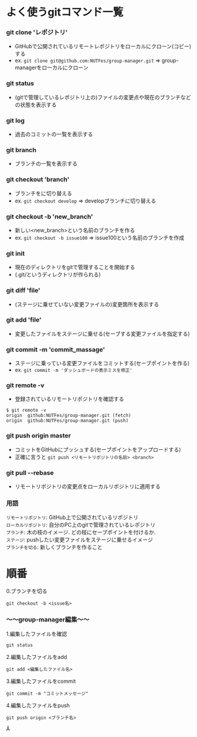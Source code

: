 # よく使うgitコマンド一覧

### git clone 'レポジトリ'
- GitHubで公開されているリモートレポジトリをローカルにクローン(コピー)する
- ex. `git clone git@github.com:NUTFes/group-manager.git` => group-managerをローカルにクローン

### git status
- (gitで管理しているレポジトリ上の)ファイルの変更点や現在のブランチなどの状態を表示する

### git log
- 過去のコミットの一覧を表示する

### git branch
- ブランチの一覧を表示する

### git checkout 'branch'
- ブランチを<branch>に切り替える
- ex. `git checkout develop` => developブランチに切り替える

### git checkout -b 'new_branch'
- 新しい<new_branch>という名前のブランチを作る
- ex. `git checkout -b issue100` => issue100という名前のブランチを作成

### git init
- 現在のディレクトリをgitで管理することを開始する
- (.git/というディレクトリが作られる)

### git diff 'file'
- (ステージに乗せていない変更ファイルの)変更箇所を表示する

### git add 'file'
- 変更したファイルをステージに乗せる(セーブする変更ファイルを指定する)

### git commit -m 'commit_massage'
- ステージに乗っている変更ファイルをコミットする(セーブポイントを作る)
- ex. `git commit -m 'ダッシュボードの表示ミスを修正'`

### git remote -v
- 登録されているリモートリポジトリを確認する

```
$ git remote -v
origin	github:NUTFes/group-manager.git (fetch)
origin	github:NUTFes/group-manager.git (push)
```

### git push origin master
- コミットをGitHubにプッシュする(セーブポイントをアップロードする)
- 正確に言うと `git push <リモートリポジトリの名前> <branch>`

### git pull --rebase
- リモートリポジトリの変更点をローカルリポジトリに適用する


### 用語
`リモートリポジトリ`: GitHub上で公開されているリポジトリ  
`ローカルリポジトリ`: 自分のPC上のgitで管理されているレポジトリ  
`ブランチ`: 木の枝のイメージ. どの枝にセーブポイントを付けるか.  
`ステージ`: pushしたい変更ファイルをステージに乗せるイメージ  
`ブランチを切る`: 新しくブランチを作ること  

# 順番

0.ブランチを切る
```
git checkout -b <issue名>
```
### 〜〜group-manager編集〜〜
1.編集したファイルを確認
```
git status
```
2.編集したファイルをadd
```
git add <編集したファイル名>
```
3.編集したファイルをcommit
```
git commit -m "コミットメッセージ"
```
4.編集したファイルをpush
```
git push origin <ブランチ名>
```
Â
